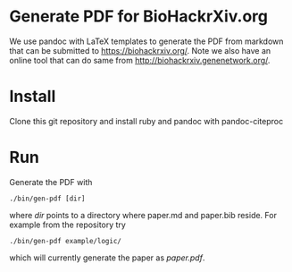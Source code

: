 # Generate PDF for BioHackrXiv.org

We use pandoc with LaTeX templates to generate the PDF from markdown
that can be submitted to https://biohackrxiv.org/. Note we also have
an online tool that can do same from
http://biohackrxiv.genenetwork.org/.

# Install

Clone this git repository and install ruby and pandoc with
pandoc-citeproc

# Run

Generate the PDF with

    ./bin/gen-pdf [dir]

where *dir* points to a directory where paper.md and paper.bib reside.
For example from the repository try

    ./bin/gen-pdf example/logic/

which will currently generate the paper as *paper.pdf*.
